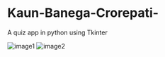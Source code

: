 # Kaun-Banega-Crorepati-
A quiz app in python using Tkinter


![image1](https://user-images.githubusercontent.com/78775928/112759462-baa23080-9010-11eb-9015-e915cf47889d.png)
![image2](https://user-images.githubusercontent.com/78775928/112759466-bece4e00-9010-11eb-8054-f3cfeb784b62.png)
